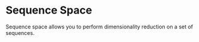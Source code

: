 # Sequence Space

Sequence space allows you to perform dimensionality reduction on a set of sequences.
